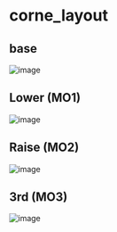 # corne_layout

## base
![image](https://github.com/user-attachments/assets/1f3f36b3-bb1a-4778-8d52-b3dde5317555)

## Lower (MO1)
![image](https://github.com/user-attachments/assets/fab46e83-b5a5-4490-90c4-f15e26c65af5)

## Raise (MO2)
![image](https://github.com/user-attachments/assets/7c0efcf4-b6f2-4b06-817f-f29d681a40de)

## 3rd (MO3)
![image](https://github.com/user-attachments/assets/79829a57-e4b8-4e17-bb33-977a34bdb093)

